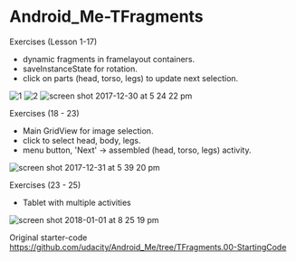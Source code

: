 # Android_Me-TFragments
Exercises (Lesson 1-17)
- dynamic fragments in framelayout containers.
- saveInstanceState for rotation.
- click on parts (head, torso, legs) to update next selection.

![1](https://user-images.githubusercontent.com/1282659/34457696-03ec6978-ed7f-11e7-8854-5d8d7668c986.png)
![2](https://user-images.githubusercontent.com/1282659/34457697-0401dab0-ed7f-11e7-8550-f1c204b00948.png)
![screen shot 2017-12-30 at 5 24 22 pm](https://user-images.githubusercontent.com/1282659/34457938-5250933a-ed86-11e7-9230-c454d6c1c9f9.png)

Exercises (18 - 23)
- Main GridView for image selection.
- click to select head, body, legs.
- menu button, 'Next' -> assembled (head, torso, legs) activity. 

![screen shot 2017-12-31 at 5 39 20 pm](https://user-images.githubusercontent.com/1282659/34464703-9a7f751a-ee51-11e7-9675-e899875bc560.png)

Exercises (23 - 25)
- Tablet with multiple activities

![screen shot 2018-01-01 at 8 25 19 pm](https://user-images.githubusercontent.com/1282659/34472953-fdf7e998-ef31-11e7-8189-56bf066ecb18.png)

Original starter-code
https://github.com/udacity/Android_Me/tree/TFragments.00-StartingCode
